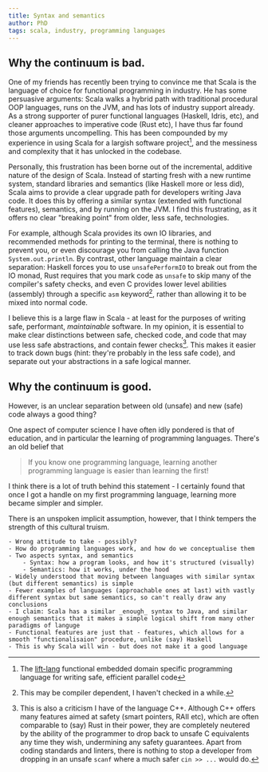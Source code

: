 ```yaml
---
title: Syntax and semantics
author: PhD
tags: scala, industry, programming languages
---
```


## Why the continuum is bad.

One of my friends has recently been trying to convince me that Scala is the language of choice for functional programming in industry. He has some persuasive arguments: Scala walks a hybrid path with traditional procedural OOP languages, runs on the JVM, and has lots of industry support already. As a strong supporter of purer functional languages (Haskell, Idris, etc), and cleaner approaches to imperative code (Rust etc), I have thus far found those arguments uncompelling. This has been compounded by my experience in using Scala for a largish software project[^1], and the messiness and complexity that it has unlocked in the codebase. 

Personally, this frustration has been borne out of the incremental, additive nature of the design of Scala. Instead of starting fresh with a new runtime system, standard libraries and semantics (like Haskell more or less did), Scala aims to provide a clear upgrade path for developers writing Java code. It does this by offering a similar syntax (extended with functional features), semantics, and by running on the JVM. I find this frustrating, as it offers no clear "breaking point" from older, less safe, technologies. 

For example, although Scala provides its own IO libraries, and recommended methods for printing to the terminal, there is nothing to prevent you, or even discourage you from calling the Java function `System.out.println`. By contrast, other language maintain a clear separation: Haskell forces you to use `unsafePerformIO` to break out from the IO monad, Rust requires that you mark code as `unsafe` to skip many of the compiler's safety checks, and even C provides lower level abilities (assembly) through a specific `asm` keyword[^2], rather than allowing it to be mixed into normal code.

I believe this is a large flaw in Scala - at least for the purposes of writing safe, performant, *maintainable* software. In my opinion, it is essential to make clear distinctions between safe, checked code, and code that may use less safe abstractions, and contain fewer checks[^3]. This makes it easier to track down bugs (hint: they're probably in the less safe code), and separate out your abstractions in a safe logical manner.

## Why the continuum is good.

However, is an unclear separation between old (unsafe) and new (safe) code always a good thing? 

One aspect of computer science I have often idly pondered is that of education, and in particular the learning of programming languages. There's an old belief that 

> If you know one programming language, learning another programming language is easier than learning the first!

I think there is a lot of truth behind this statement - I certainly found that once I got a handle on my first programming language, learning more became simpler and simpler. 

There is an unspoken implicit assumption, however, that I think tempers the strength of this cultural truism. 




    - Wrong attitude to take - possibly?
    - How do programming languages work, and how do we conceptualise them
    - Two aspects syntax, and semantics
    	- Syntax: how a program looks, and how it's structured (visually)
    	- Semantics: how it works, under the hood
    - Widely understood that moving between languages with similar syntax (but different semantics) is simple
    - Fewer examples of languages (approachable ones at last) with vastly different syntax but same semantics, so can't really draw any conclusions
    - I claim: Scala has a similar _enough_ syntax to Java, and similar enough semantics that it makes a simple logical shift from many other paradigms of languge
    - Functional features are just that - features, which allows for a smooth "functionalisaion" procedure, unlike (say) Haskell
    - This is why Scala will win - but does not make it a good language

[^1]: The [lift-lang](http://www.lift-lang.org/) functional embedded domain specific programming language for writing safe, efficient parallel code
[^2]: This may be compiler dependent, I haven't checked in a while.
[^3]: This is also a criticism I have of the language C++. Although C++ offers many features aimed at safety (smart pointers, RAII etc), which are often comparable to (say) Rust in their power, they are completely neutered by the ability of the programmer to drop back to unsafe C equivalents any time they wish, undermining any safety guarantees. Apart from coding standards and linters, there is nothing to stop a developer from dropping in an unsafe `scanf` where a much safer `cin >> ...` would do.